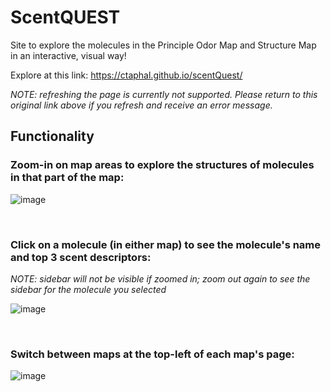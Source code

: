 # ScentQUEST
Site to explore the molecules in the Principle Odor Map and Structure Map in an interactive, visual way!

Explore at this link: https://ctaphal.github.io/scentQuest/

*NOTE: refreshing the page is currently not supported. Please return to this original link above if you refresh and receive an error message.*

## Functionality
### Zoom-in on map areas to explore the structures of molecules in that part of the map:

![image](https://github.com/ctaphal/scentQuest/assets/67525176/8a56148c-b1b5-40e5-bf5d-9ac990d05eac)

&nbsp;&nbsp;

### Click on a molecule (in either map) to see the molecule's name and top 3 scent descriptors:

*NOTE: sidebar will not be visible if zoomed in; zoom out again to see the sidebar for the molecule you selected*

![image](https://github.com/ctaphal/scentQuest/assets/67525176/dc5fd204-9f92-4a45-824e-8c01babfcf87)

&nbsp;&nbsp;

### Switch between maps at the top-left of each map's page: 

![image](https://github.com/ctaphal/scentQuest/assets/67525176/bb90f01e-e7de-48d6-9b82-48a453d14b22)
